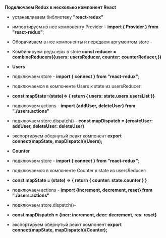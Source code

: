 **Подключаем Redux в несколько компонент React**

* устанавливаем библиотеку **"react-redux"**
* импортируем из нее компоненту Provider - **import { Provider } from "react-redux"**;
* Оборачиваем в нее компоненты и передаем аргументом store -
 **<Provider store={store}><Counter /><Users /></Provider>**
* Комбинируем редьсеры в store **const reducer = combineReducers({users: usersReducer, counter: counterReducer,})**

* **Users**
* подключаем store - **import { connect } from "react-redux"**;
* подключаемcя в компоненте Users к state из usersReducer:
* **const mapState=(state)=> { return { users: state.users.usersList }}**
* подключаем actions - **import {addUser, deleteUser} from "./users.actions"**
* подключаем store.dispatch() - **const mapDispatch = {createUser: addUser, deleteUser: deleteUser}**
* экспортируем обернутый реакт компонент **export connect(mapState, mapDispatch)(Users);**

* **Counter**
* подключаем store - **import { connect } from "react-redux"**;
* подключаемcя в компоненте Counter к state из usersReducer:
* **const mapState = (state) => { return { counter: state.counter } }**
* подключаем actions - **import {increment, decrement, reset} from "./users.actions"**
* подключаем store.dispatch()-
* **const mapDispatch = {incr: increment, decr: decrement, res: reset}**
* экспортируем обернутый реакт компонент **export connect(mapState, mapDispatch)(Counter);**


